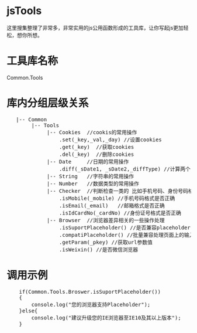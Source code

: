 # jsTools
这里搜集整理了非常多，非常实用的js公用函数形成的工具库，让你写起js更加轻松，想你所想。

# 工具库名称
Common.Tools

# 库内分组层级关系
<pre>
   |-- Common
	    |-- Tools
	         |-- Cookies  //cookis的常用操作
	         	 .set(_key,_val,_day) //设置cookies
	         	 .get(_key)  //获取cookies
	         	 .del(_key)  //删除cookies
	         |-- Date     //日期的常用操作
	         	 .diff(_sDate1, _sDate2,_diffType) //计算两个日期的相差值 默认返回相差天数 不指定_diffType的情况下
	         |-- String   //字符串的常用操作
	         |-- Number   //数据类型的常用操作
	         |-- Checker  //判断检查一类的 比如手机号码、身份号码格式是否正确等一类的
	         	 .isMobile(_mobile) //手机号码格式是否正确
	         	 .isEmail(_email)   //邮箱格式是否正确
	         	 .isIdCardNo(_cardNo) //身份证号格式是否正确
	         |-- Browser  //浏览器差异相关的一些操作处理
	             .isSuportPlaceholder() //是否兼容placeholder
	             .compatiPlaceholder() //批量兼容处理页面上的输入框placeholder的提示效果
	             .getParam(_pkey) //获取url参数值
	             .isWeixin() //是否微信浏览器
</pre>

# 调用示例
<pre>
	if(Common.Tools.Broswer.isSuportPlaceholder())
	{
		console.log("您的浏览器支持Placeholder");
	}else{
		console.log("建议升级您的IE浏览器至IE10及其以上版本");
	}
</pre>
